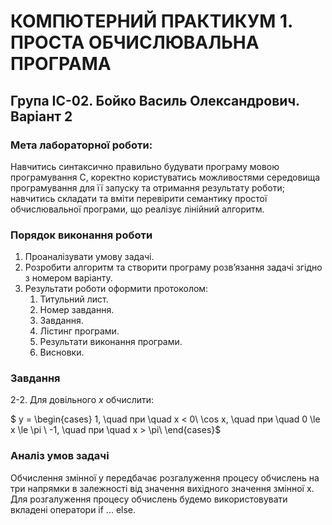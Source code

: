 # КОМПЮТЕРНИЙ ПРАКТИКУМ 1. ПРОСТА ОБЧИСЛЮВАЛЬНА ПРОГРАМА

## Група ІС-02. Бойко Василь Олександрович. Варіант 2

### Мета лабораторної роботи:

Навчитись синтаксично правильно будувати програму мовою
програмування C, коректно користуватись можливостями середовища
програмування для її запуску та отримання результату роботи; навчитись
складати та вміти перевірити семантику простої обчислювальної програми, що
реалізує лінійний алгоритм.

### Порядок виконання роботи

1. Проаналізувати умову задачі.
2. Розробити алгоритм та створити програму розв’язання задачі згідно з
   номером варіанту.
3. Результати роботи оформити протоколом:
   1. Титульний лист.
   2. Номер завдання.
   3. Завдання.
   4. Лістинг програми.
   5. Результати виконання програми.
   6. Висновки.

### Завдання

2-2. Для довільного $x$ обчислити:

$ y = \begin{cases} 
1, \quad при \quad x < 0\\
\cos x, \quad при \quad 0 \le x \le \pi \\
-1, \quad при \quad x > \pi\\
 \end{cases}$

### Аналіз умов задачі

Обчислення змінної y передбачає розгалуження процесу
обчислень на три напрямки в залежності від значення вихідного значення змінної x.
Для розгалуження процесу обчислень будемо використовувати вкладені оператори if ... else.

$$
$$
